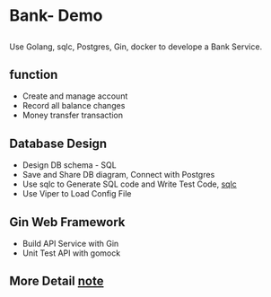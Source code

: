 # Bank- Demo

##
Use Golang, sqlc, Postgres, Gin, docker to develope a Bank Service.

## function

- Create and manage account
- Record all balance changes
- Money transfer transaction

## Database Design
- Design DB schema - SQL
- Save and Share DB diagram, Connect with Postgres
- Use sqlc to Generate SQL code and Write Test Code, [sqlc]('https://docs.sqlc.dev/en/stable/')
- Use Viper to Load Config File

## Gin Web Framework
- Build API Service with Gin
- Unit Test API with gomock

## More Detail [note](note.md) 

